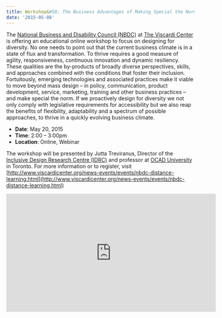 ```yaml
---
title: Workshop&#58; The Business Advantages of Making Special the Norm
date: '2015-05-08'
---
```

The [National Business and Disability Council (NBDC)](http://www.viscardicenter.org/services/nbdc/)
at [The Viscardi Center](http://www.viscardicenter.org/)
is offering an educational online workshop to focus on designing for diversity.
No one needs to point out that the current business climate is in a state of flux
and transformation. To thrive requires a good measure of agility, responsiveness,
continuous innovation and dynamic resiliency. These qualities are the by-products of
broadly diverse perspectives, skills, and approaches combined with the conditions
that foster their inclusion. Fortuitously, emerging technologies and associated
practices make it viable to move beyond mass design – in policy, communication,
product development, service, marketing, training and other business practices –
and make special the norm. If we proactively design for diversity we not only comply
with legislative requirements for accessibility but we also reap the benefits of
flexibility, adaptability and a spectrum of possible approaches, to thrive in a
quickly evolving business climate.

- **Date**: May 20, 2015
- **Time**: 2:00 – 3:00pm
- **Location**: Online, Webinar

The workshop will be presented by Jutta Treviranus, Director of the
[Inclusive Design Research Centre (IDRC)](http://idrc.ocadu.ca/)
and professor at [OCAD University](http://ocadu.ca) in Toronto.
For more information or to register, visit [http://www.viscardicenter.org/news-events/events/nbdc-distance-learning.html](http://www.viscardicenter.org/news-events/events/nbdc-distance-learning.html)
<iframe width="560" height="315" src="https://www.youtube-nocookie.com/embed/cjXKHz
cQypw" frameborder="0" allow="autoplay; encrypted-media" allowfullscreen></iframe>
